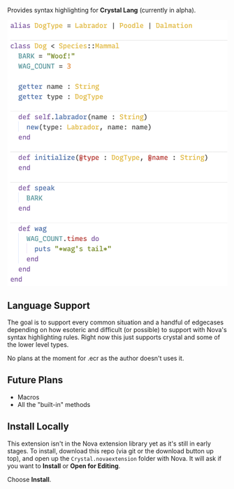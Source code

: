 Provides syntax highlighting for **Crystal Lang** (currently in alpha).

<img width="783" alt="screenshot" src="https://raw.githubusercontent.com/edwardloveall/Crystal.novaextension/main/Images/extension/screenshot.png">

## Language Support

The goal is to support every common situation and a handful of edgecases depending on how esoteric and difficult (or possible) to support with Nova's syntax highlighting rules. Right now this just supports crystal and some of the lower level types.

No plans at the moment for .ecr as the author doesn't uses it.

## Future Plans

* Macros
* All the "built-in" methods

## Install Locally

This extension isn't in the Nova extension library yet as it's still in early stages. To install, download this repo (via git or the download button up top), and open up the `Crystal.novaextension` folder with Nova. It will ask if you want to **Install** or **Open for Editing**.

Choose **Install**.
